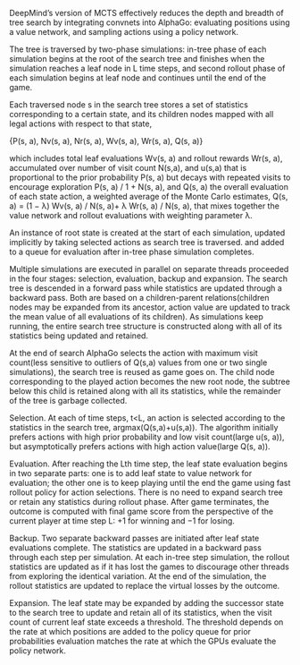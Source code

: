 DeepMind’s version of MCTS effectively reduces the depth and breadth of tree search by integrating convnets into AlphaGo: evaluating positions using a value network, and sampling actions using a policy network. 

The tree is traversed by two-phase simulations: in-tree phase of each simulation begins at the root of the search tree and finishes when the simulation reaches a leaf node in L time steps, and second rollout phase of each simulation begins at leaf node and continues until the end of the game. 

Each traversed node s in the search tree stores a set of statistics corresponding to a certain state, and its children nodes mapped with all legal actions with respect to that state,

{P(s, a), Nv(s, a), Nr(s, a), Wv(s, a), Wr(s, a), Q(s, a)} 			
					
which includes total leaf evaluations Wv(s, a) and rollout rewards Wr(s, a), accumulated over number of visit count N(s,a), and u(s,a) that is proportional to the prior probability P(s, a) but decays with repeated visits to encourage exploration P(s, a) / 1 + N(s, a), and Q(s, a) the overall evaluation of each state action, a weighted average of the Monte Carlo estimates, Q(s, a) = (1 − λ) Wv(s, a) / N(s, a)+ λ Wr(s, a) / N(s, a), that mixes together the value network and rollout evaluations with weighting parameter λ.
			
An instance of root state is created at the start of each simulation, updated implicitly by taking selected actions as search tree is traversed. and added to a queue for evaluation after in-tree phase simulation completes.

Multiple simulations are executed in parallel on separate threads proceeded in the four stages: selection, evaluation, backup and expansion. The search tree is descended in a forward pass while statistics are updated through a backward pass. Both are based on a children-parent relations(children nodes may be expanded from its ancestor, action value are updated to track the mean value of all evaluations of its children). As simulations keep running, the entire search tree structure is constructed along with all of its statistics being updated and retained. 

At the end of search AlphaGo selects the action with maximum visit count(less sensitive to outliers of Q(s,a) values from one or two single simulations), the search tree is reused as game goes on. The child node corresponding to the played action becomes the new root node, the subtree below this child is retained along with all its statistics, while the remainder of the tree is garbage collected. 

Selection. At each of time steps, t<L, an action is selected according to the statistics in the search tree,  argmax(Q(s,a)+u(s,a)). The algorithm initially prefers actions with high prior probability and low visit count(large u(s, a)), but asymptotically prefers actions with high action value(large Q(s, a)). 
				
Evaluation. After reaching the Lth time step, the leaf state evaluation begins in two separate parts: one is to add leaf state to value network for evaluation; the other one is to keep playing until the end the game using fast rollout policy for action selections. There is no need to expand search tree or retain any statistics during rollout phase. After game terminates, the outcome is computed with final game score from the perspective of the current player at time step L: +1 for winning and −1 for losing.
	
Backup. Two separate backward passes are initiated after leaf state evaluations complete. The statistics are updated in a backward pass through each step per simulation.  At each in-tree step simulation, the rollout statistics are updated as if it has lost the games to discourage other threads from exploring the identical variation. At the end of the simulation, the rollout statistics are updated to replace the virtual losses by the outcome.
				
Expansion. The leaf state may be expanded by adding the successor state to the search tree to update and retain all of its statistics, when the visit count of current leaf state exceeds a threshold. The threshold depends on the rate at which positions are added to the policy queue for prior probabilities evaluation matches the rate at which the GPUs evaluate the policy network. 